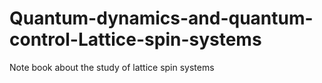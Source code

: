# Quantum-dynamics-and-quantum-control-Lattice-spin-systems
Note book about the study of lattice spin systems

